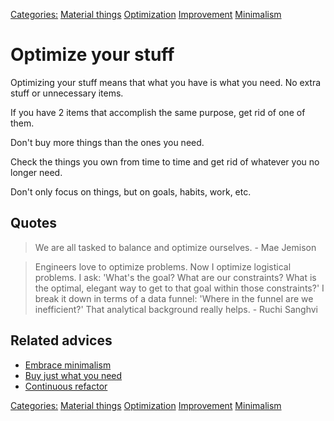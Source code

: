 [Categories:](../Categories/index.md) [Material things](../Categories/Material%20things.md) [Optimization](../Categories/Optimization.md) [Improvement](../Categories/Improvement.md) [Minimalism](../Categories/Minimalism.md)
# Optimize your stuff

Optimizing your stuff means that what you have is what you need. No extra stuff or unnecessary items.

If you have 2 items that accomplish the same purpose, get rid of one of them.

Don't buy more things than the ones you need.

Check the things you own from time to time and get rid of whatever you no longer need.

Don't only focus on things, but on goals, habits, work, etc.

## Quotes

> We are all tasked to balance and optimize ourselves. - Mae Jemison

> Engineers love to optimize problems. Now I optimize logistical problems. I ask: 'What's the goal? What are our constraints? What is the optimal, elegant way to get to that goal within those constraints?' I break it down in terms of a data funnel: 'Where in the funnel are we inefficient?' That analytical background really helps. - Ruchi Sanghvi

## Related advices

- [Embrace minimalism](../Embrace%20minimalism/index.md)
- [Buy just what you need](../Buy%20just%20what%20you%20need/index.md)
- [Continuous refactor](../Continuous%20refactor/index.md)


[Categories:](../Categories/index.md) [Material things](../Categories/Material%20things.md) [Optimization](../Categories/Optimization.md) [Improvement](../Categories/Improvement.md) [Minimalism](../Categories/Minimalism.md)